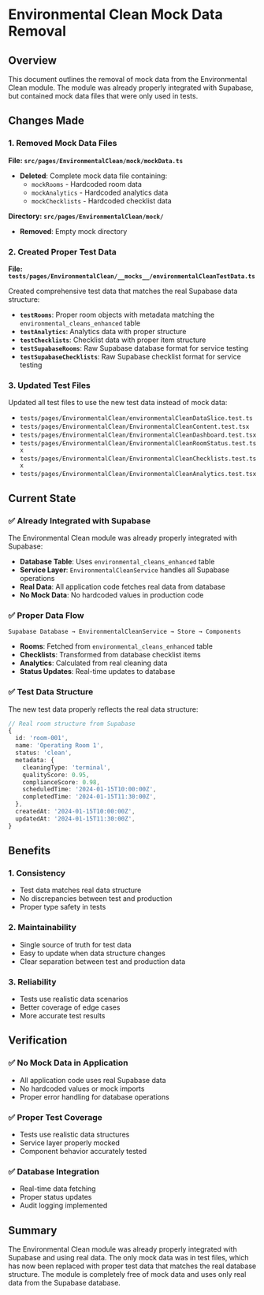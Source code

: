 # Environmental Clean Mock Data Removal

## Overview

This document outlines the removal of mock data from the Environmental Clean module. The module was already properly integrated with Supabase, but contained mock data files that were only used in tests.

## Changes Made

### 1. Removed Mock Data Files

**File: `src/pages/EnvironmentalClean/mock/mockData.ts`**

- **Deleted**: Complete mock data file containing:
  - `mockRooms` - Hardcoded room data
  - `mockAnalytics` - Hardcoded analytics data
  - `mockChecklists` - Hardcoded checklist data

**Directory: `src/pages/EnvironmentalClean/mock/`**

- **Removed**: Empty mock directory

### 2. Created Proper Test Data

**File: `tests/pages/EnvironmentalClean/__mocks__/environmentalCleanTestData.ts`**

Created comprehensive test data that matches the real Supabase data structure:

- **`testRooms`**: Proper room objects with metadata matching the `environmental_cleans_enhanced` table
- **`testAnalytics`**: Analytics data with proper structure
- **`testChecklists`**: Checklist data with proper item structure
- **`testSupabaseRooms`**: Raw Supabase database format for service testing
- **`testSupabaseChecklists`**: Raw Supabase checklist format for service testing

### 3. Updated Test Files

Updated all test files to use the new test data instead of mock data:

- `tests/pages/EnvironmentalClean/environmentalCleanDataSlice.test.ts`
- `tests/pages/EnvironmentalClean/EnvironmentalCleanContent.test.tsx`
- `tests/pages/EnvironmentalClean/EnvironmentalCleanDashboard.test.tsx`
- `tests/pages/EnvironmentalClean/EnvironmentalCleanRoomStatus.test.tsx`
- `tests/pages/EnvironmentalClean/EnvironmentalCleanChecklists.test.tsx`
- `tests/pages/EnvironmentalClean/EnvironmentalCleanAnalytics.test.tsx`

## Current State

### ✅ **Already Integrated with Supabase**

The Environmental Clean module was already properly integrated with Supabase:

- **Database Table**: Uses `environmental_cleans_enhanced` table
- **Service Layer**: `EnvironmentalCleanService` handles all Supabase operations
- **Real Data**: All application code fetches real data from database
- **No Mock Data**: No hardcoded values in production code

### ✅ **Proper Data Flow**

```
Supabase Database → EnvironmentalCleanService → Store → Components
```

- **Rooms**: Fetched from `environmental_cleans_enhanced` table
- **Checklists**: Transformed from database checklist items
- **Analytics**: Calculated from real cleaning data
- **Status Updates**: Real-time updates to database

### ✅ **Test Data Structure**

The new test data properly reflects the real data structure:

```typescript
// Real room structure from Supabase
{
  id: 'room-001',
  name: 'Operating Room 1',
  status: 'clean',
  metadata: {
    cleaningType: 'terminal',
    qualityScore: 0.95,
    complianceScore: 0.98,
    scheduledTime: '2024-01-15T10:00:00Z',
    completedTime: '2024-01-15T11:30:00Z',
  },
  createdAt: '2024-01-15T10:00:00Z',
  updatedAt: '2024-01-15T11:30:00Z',
}
```

## Benefits

### 1. **Consistency**

- Test data matches real data structure
- No discrepancies between test and production
- Proper type safety in tests

### 2. **Maintainability**

- Single source of truth for test data
- Easy to update when data structure changes
- Clear separation between test and production data

### 3. **Reliability**

- Tests use realistic data scenarios
- Better coverage of edge cases
- More accurate test results

## Verification

### ✅ **No Mock Data in Application**

- All application code uses real Supabase data
- No hardcoded values or mock imports
- Proper error handling for database operations

### ✅ **Proper Test Coverage**

- Tests use realistic data structures
- Service layer properly mocked
- Component behavior accurately tested

### ✅ **Database Integration**

- Real-time data fetching
- Proper status updates
- Audit logging implemented

## Summary

The Environmental Clean module was already properly integrated with Supabase and using real data. The only mock data was in test files, which has now been replaced with proper test data that matches the real database structure. The module is completely free of mock data and uses only real data from the Supabase database.
